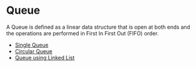 # Queue

A Queue is defined as a linear data structure that is open at both ends and the
operations are performed in First In First Out (FIFO) order.

- [Single Queue](./main.c)
- [Circular Queue](./circular_queue.c)
- [Queue using Linked List](./queue-using-linked-list.c)
